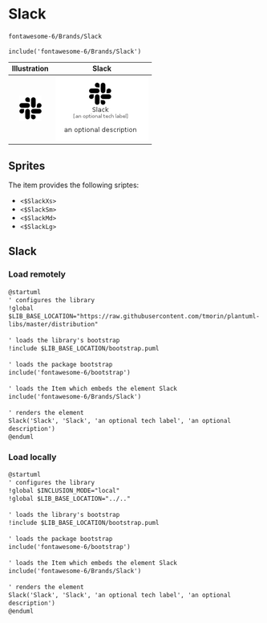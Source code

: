 # Slack


```text
fontawesome-6/Brands/Slack
```

```text
include('fontawesome-6/Brands/Slack')
```



| Illustration | Slack |
| :---: | :---: |
| ![illustration for Illustration](../../fontawesome-6/Brands/Slack.png) | ![illustration for Slack](../../fontawesome-6/Brands/Slack.Local.png) |



## Sprites
The item provides the following sriptes:

- `<$SlackXs>`
- `<$SlackSm>`
- `<$SlackMd>`
- `<$SlackLg>`





## Slack

### Load remotely
```plantuml
@startuml
' configures the library
!global $LIB_BASE_LOCATION="https://raw.githubusercontent.com/tmorin/plantuml-libs/master/distribution"

' loads the library's bootstrap
!include $LIB_BASE_LOCATION/bootstrap.puml

' loads the package bootstrap
include('fontawesome-6/bootstrap')

' loads the Item which embeds the element Slack
include('fontawesome-6/Brands/Slack')

' renders the element
Slack('Slack', 'Slack', 'an optional tech label', 'an optional description')
@enduml
```

### Load locally
```plantuml
@startuml
' configures the library
!global $INCLUSION_MODE="local"
!global $LIB_BASE_LOCATION="../.."

' loads the library's bootstrap
!include $LIB_BASE_LOCATION/bootstrap.puml

' loads the package bootstrap
include('fontawesome-6/bootstrap')

' loads the Item which embeds the element Slack
include('fontawesome-6/Brands/Slack')

' renders the element
Slack('Slack', 'Slack', 'an optional tech label', 'an optional description')
@enduml
```

